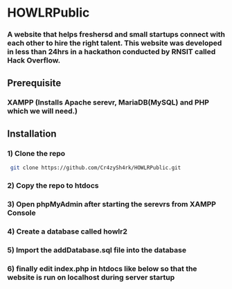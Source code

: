 # HOWLRPublic
### A website that helps freshersd and small startups connect with each other to hire the right talent. This website was developed in less than 24hrs in a hackathon conducted by RNSIT called Hack Overflow.
## Prerequisite
### XAMPP (Installs Apache serevr, MariaDB(MySQL) and PHP which we will need.)
## Installation

### 1) Clone the repo
``` bash
 git clone https://github.com/Cr4zySh4rk/HOWLRPublic.git
```
### 2) Copy the repo to htdocs

### 3) Open phpMyAdmin after starting the serevrs from XAMPP Console

### 4) Create a database called howlr2

### 5) Import the addDatabase.sql file into the database

### 6) finally edit index.php in htdocs like below so that the website is run on localhost during server startup


